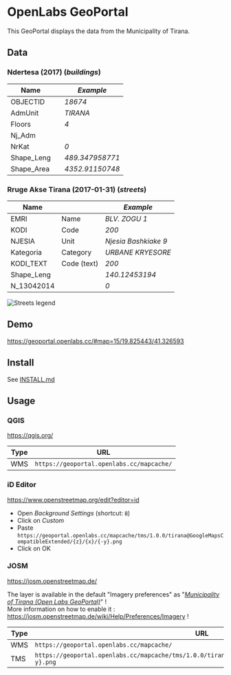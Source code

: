 # OpenLabs GeoPortal

This GeoPortal displays the data from the Municipality of Tirana.

## Data

### Ndertesa (2017) (*buildings*)

| Name       | | *Example*       |
|------------|-|-----------------|
| OBJECTID   | | *18674*         |
| AdmUnit    | | *TIRANA*        |
| Floors     | | *4*             |
| Nj_Adm     | |                 |
| NrKat      | | *0*             |
| Shape_Leng | | *489.347958771* |
| Shape_Area | | *4352.91150748* |

### Rruge Akse Tirana (2017-01-31) (*streets*)

| Name       |             | *Example*            |
|------------|-------------|----------------------|
| EMRI       | Name        | *BLV. ZOGU 1*        |
| KODI       | Code        | *200*                |
| NJESIA     | Unit        | *Njesia Bashkiake 9* |
| Kategoria  | Category    | *URBANE KRYESORE*    |
| KODI_TEXT  | Code (text) | *200*                |
| Shape_Leng |             | *140.12453194*       |
| N_13042014 |             | *0*                  |

![Streets legend](https://geoportal.openlabs.cc/cgi-bin/mapserv?map=/home/ubuntu/openlabs-geoportal/mapserver/tirana.map&version=1.3.0&service=WMS&request=GetLegendGraphic&sld_version=1.1.0&layer=streets&format=image/png&STYLE=default& "Streets legend")

## Demo

https://geoportal.openlabs.cc/#map=15/19.825443/41.326593

## Install

See [INSTALL.md](INSTALL.md)

## Usage

### QGIS

<https://qgis.org/>

| Type | URL |
|------|-----|
| WMS  | `https://geoportal.openlabs.cc/mapcache/` |

### iD Editor

<https://www.openstreetmap.org/edit?editor=id>

- Open *Background Settings* (shortcut: `B`)
- Click on *Custom*
- Paste `https://geoportal.openlabs.cc/mapcache/tms/1.0.0/tirana@GoogleMapsCompatibleExtended/{z}/{x}/{-y}.png`    
- Click on OK

### JOSM

<https://josm.openstreetmap.de/>

The layer is available in the default "Imagery preferences" as "[*Municipality of Tirana (Open Labs GeoPortal)*](https://josm.openstreetmap.de/wiki/Maps/Albania)" !  
More information on how to enable it : <https://josm.openstreetmap.de/wiki/Help/Preferences/Imagery> !

| Type | URL                                                                                             |
|------|-------------------------------------------------------------------------------------------------|
| WMS  | `https://geoportal.openlabs.cc/mapcache/`                                                       |
| TMS  | `https://geoportal.openlabs.cc/mapcache/tms/1.0.0/tirana@GoogleMapsCompatibleExtended/{z}/{x}/{-y}.png` |
